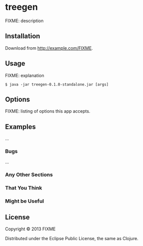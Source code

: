 # treegen

FIXME: description

## Installation

Download from http://example.com/FIXME.

## Usage

FIXME: explanation

    $ java -jar treegen-0.1.0-standalone.jar [args]

## Options

FIXME: listing of options this app accepts.

## Examples

...

### Bugs

...

### Any Other Sections
### That You Think
### Might be Useful

## License

Copyright © 2013 FIXME

Distributed under the Eclipse Public License, the same as Clojure.
